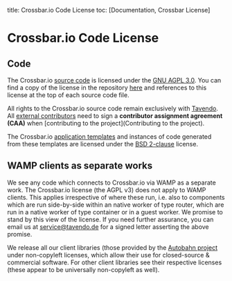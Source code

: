 title: Crossbar.io Code License
toc: [Documentation, Crossbar License]

# Crossbar.io Code License

## Code

The Crossbar.io [source code](https://github.com/crossbario/crossbar/tree/master/crossbar) is licensed under the [GNU AGPL 3.0](http://www.gnu.org/licenses/agpl-3.0.html). You can find a copy of the license in the repository [here](https://github.com/crossbario/crossbar/blob/master/LICENSE) and references to this license at the top of each source code file.

All rights to the Crossbar.io source code remain exclusively with [Tavendo](http://tavendo.com/). All [external contributors](https://github.com/crossbario/crossbar/blob/master/legal/contributors.md) need to sign a **contributor assignment agreement (CAA)** when [contributing to the project](Contributing to the project).

The Crossbar.io [application templates](https://github.com/crossbario/crossbar/tree/master/crossbar/templates) and instances of code generated from these templates are licensed under the [BSD 2-clause](http://opensource.org/licenses/BSD-2-Clause) license.

## WAMP clients as separate works

We see any code which connects to Crossbar.io via WAMP as a separate work. The Crossbar.io license (the AGPL v3) does not apply to WAMP clients. This applies irrespective of where these run, i.e. also to components which are run side-by-side within an native worker of type router, which are run in a native worker of type container or in a guest worker. We promise to stand by this view of the license.
If you need further assurance, you can email us at service@tavendo.de for a signed letter asserting the above promise.

We release all our client libraries (those provided by the [Autobahn project](http://autobahn.ws/) under non-copyleft licenses, which allow their use for closed-source & commercial software. For other client libraries see their respective licenses (these appear to be universally non-copyleft as well).
